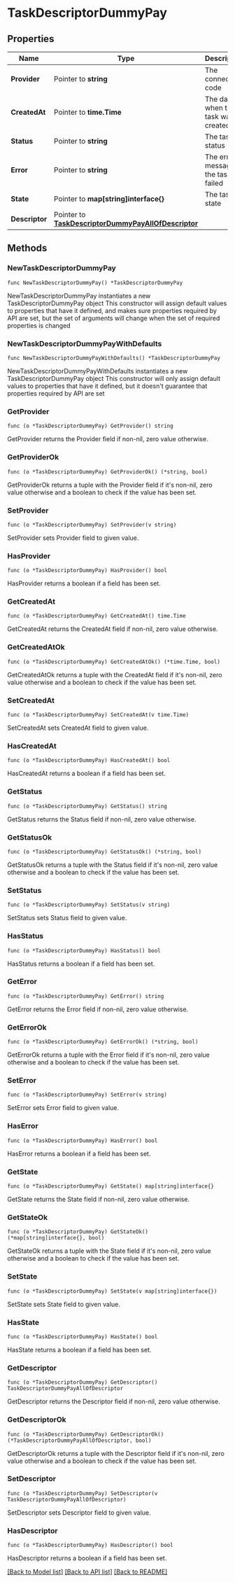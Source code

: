 # TaskDescriptorDummyPay

## Properties

Name | Type | Description | Notes
------------ | ------------- | ------------- | -------------
**Provider** | Pointer to **string** | The connector code | [optional] 
**CreatedAt** | Pointer to **time.Time** | The date when the task was created | [optional] 
**Status** | Pointer to **string** | The task status | [optional] 
**Error** | Pointer to **string** | The error message if the task failed | [optional] 
**State** | Pointer to **map[string]interface{}** | The task state | [optional] 
**Descriptor** | Pointer to [**TaskDescriptorDummyPayAllOfDescriptor**](TaskDescriptorDummyPayAllOfDescriptor.md) |  | [optional] 

## Methods

### NewTaskDescriptorDummyPay

`func NewTaskDescriptorDummyPay() *TaskDescriptorDummyPay`

NewTaskDescriptorDummyPay instantiates a new TaskDescriptorDummyPay object
This constructor will assign default values to properties that have it defined,
and makes sure properties required by API are set, but the set of arguments
will change when the set of required properties is changed

### NewTaskDescriptorDummyPayWithDefaults

`func NewTaskDescriptorDummyPayWithDefaults() *TaskDescriptorDummyPay`

NewTaskDescriptorDummyPayWithDefaults instantiates a new TaskDescriptorDummyPay object
This constructor will only assign default values to properties that have it defined,
but it doesn't guarantee that properties required by API are set

### GetProvider

`func (o *TaskDescriptorDummyPay) GetProvider() string`

GetProvider returns the Provider field if non-nil, zero value otherwise.

### GetProviderOk

`func (o *TaskDescriptorDummyPay) GetProviderOk() (*string, bool)`

GetProviderOk returns a tuple with the Provider field if it's non-nil, zero value otherwise
and a boolean to check if the value has been set.

### SetProvider

`func (o *TaskDescriptorDummyPay) SetProvider(v string)`

SetProvider sets Provider field to given value.

### HasProvider

`func (o *TaskDescriptorDummyPay) HasProvider() bool`

HasProvider returns a boolean if a field has been set.

### GetCreatedAt

`func (o *TaskDescriptorDummyPay) GetCreatedAt() time.Time`

GetCreatedAt returns the CreatedAt field if non-nil, zero value otherwise.

### GetCreatedAtOk

`func (o *TaskDescriptorDummyPay) GetCreatedAtOk() (*time.Time, bool)`

GetCreatedAtOk returns a tuple with the CreatedAt field if it's non-nil, zero value otherwise
and a boolean to check if the value has been set.

### SetCreatedAt

`func (o *TaskDescriptorDummyPay) SetCreatedAt(v time.Time)`

SetCreatedAt sets CreatedAt field to given value.

### HasCreatedAt

`func (o *TaskDescriptorDummyPay) HasCreatedAt() bool`

HasCreatedAt returns a boolean if a field has been set.

### GetStatus

`func (o *TaskDescriptorDummyPay) GetStatus() string`

GetStatus returns the Status field if non-nil, zero value otherwise.

### GetStatusOk

`func (o *TaskDescriptorDummyPay) GetStatusOk() (*string, bool)`

GetStatusOk returns a tuple with the Status field if it's non-nil, zero value otherwise
and a boolean to check if the value has been set.

### SetStatus

`func (o *TaskDescriptorDummyPay) SetStatus(v string)`

SetStatus sets Status field to given value.

### HasStatus

`func (o *TaskDescriptorDummyPay) HasStatus() bool`

HasStatus returns a boolean if a field has been set.

### GetError

`func (o *TaskDescriptorDummyPay) GetError() string`

GetError returns the Error field if non-nil, zero value otherwise.

### GetErrorOk

`func (o *TaskDescriptorDummyPay) GetErrorOk() (*string, bool)`

GetErrorOk returns a tuple with the Error field if it's non-nil, zero value otherwise
and a boolean to check if the value has been set.

### SetError

`func (o *TaskDescriptorDummyPay) SetError(v string)`

SetError sets Error field to given value.

### HasError

`func (o *TaskDescriptorDummyPay) HasError() bool`

HasError returns a boolean if a field has been set.

### GetState

`func (o *TaskDescriptorDummyPay) GetState() map[string]interface{}`

GetState returns the State field if non-nil, zero value otherwise.

### GetStateOk

`func (o *TaskDescriptorDummyPay) GetStateOk() (*map[string]interface{}, bool)`

GetStateOk returns a tuple with the State field if it's non-nil, zero value otherwise
and a boolean to check if the value has been set.

### SetState

`func (o *TaskDescriptorDummyPay) SetState(v map[string]interface{})`

SetState sets State field to given value.

### HasState

`func (o *TaskDescriptorDummyPay) HasState() bool`

HasState returns a boolean if a field has been set.

### GetDescriptor

`func (o *TaskDescriptorDummyPay) GetDescriptor() TaskDescriptorDummyPayAllOfDescriptor`

GetDescriptor returns the Descriptor field if non-nil, zero value otherwise.

### GetDescriptorOk

`func (o *TaskDescriptorDummyPay) GetDescriptorOk() (*TaskDescriptorDummyPayAllOfDescriptor, bool)`

GetDescriptorOk returns a tuple with the Descriptor field if it's non-nil, zero value otherwise
and a boolean to check if the value has been set.

### SetDescriptor

`func (o *TaskDescriptorDummyPay) SetDescriptor(v TaskDescriptorDummyPayAllOfDescriptor)`

SetDescriptor sets Descriptor field to given value.

### HasDescriptor

`func (o *TaskDescriptorDummyPay) HasDescriptor() bool`

HasDescriptor returns a boolean if a field has been set.


[[Back to Model list]](../README.md#documentation-for-models) [[Back to API list]](../README.md#documentation-for-api-endpoints) [[Back to README]](../README.md)



